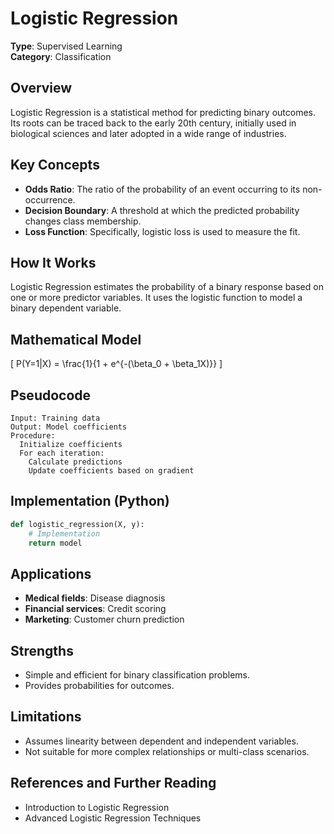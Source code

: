 # Logistic Regression

**Type**: Supervised Learning  
**Category**: Classification  

## Overview
Logistic Regression is a statistical method for predicting binary outcomes. Its roots can be traced back to the early 20th century, initially used in biological sciences and later adopted in a wide range of industries.

## Key Concepts
- **Odds Ratio**: The ratio of the probability of an event occurring to its non-occurrence.
- **Decision Boundary**: A threshold at which the predicted probability changes class membership.
- **Loss Function**: Specifically, logistic loss is used to measure the fit.

## How It Works
Logistic Regression estimates the probability of a binary response based on one or more predictor variables. It uses the logistic function to model a binary dependent variable.

## Mathematical Model
\[ P(Y=1|X) = \frac{1}{1 + e^{-(\beta_0 + \beta_1X)}} \]

## Pseudocode
```
Input: Training data
Output: Model coefficients
Procedure:
  Initialize coefficients
  For each iteration:
    Calculate predictions
    Update coefficients based on gradient
```

## Implementation (Python)
```python
def logistic_regression(X, y):
    # Implementation
    return model
```

## Applications
- **Medical fields**: Disease diagnosis
- **Financial services**: Credit scoring
- **Marketing**: Customer churn prediction

## Strengths
- Simple and efficient for binary classification problems.
- Provides probabilities for outcomes.

## Limitations
- Assumes linearity between dependent and independent variables.
- Not suitable for more complex relationships or multi-class scenarios.

## References and Further Reading
- Introduction to Logistic Regression
- Advanced Logistic Regression Techniques
